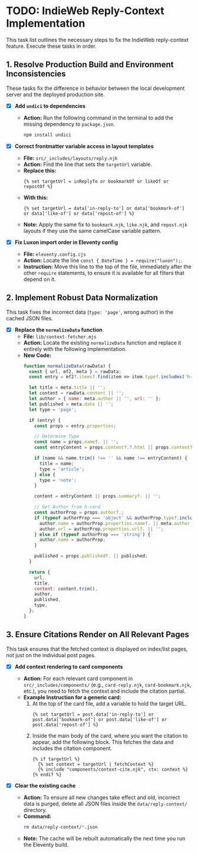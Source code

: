 # TODO: IndieWeb Reply-Context Implementation

This task list outlines the necessary steps to fix the IndieWeb reply-context feature. Execute these tasks in order.

## 1. Resolve Production Build and Environment Inconsistencies

These tasks fix the difference in behavior between the local development server and the deployed production site.

- [x] **Add `undici` to dependencies**
  - **Action:** Run the following command in the terminal to add the missing dependency to `package.json`.
    ```bash
    npm install undici
    ```

- [x] **Correct frontmatter variable access in layout templates**
  - **File:** `src/_includes/layouts/reply.njk`
  - **Action:** Find the line that sets the `targetUrl` variable.
  - **Replace this:**
    ```njk
    {% set targetUrl = inReplyTo or bookmarkOf or likeOf or repostOf %}
    ```
  - **With this:**
    ```njk
    {% set targetUrl = data['in-reply-to'] or data['bookmark-of'] or data['like-of'] or data['repost-of'] %}
    ```
  - **Note:** Apply the same fix to `bookmark.njk`, `like.njk`, and `repost.njk` layouts if they use the same camelCase variable pattern.

- [x] **Fix Luxon import order in Eleventy config**
  - **File:** `eleventy.config.cjs`
  - **Action:** Locate the line `const { DateTime } = require("luxon");`.
  - **Instruction:** Move this line to the top of the file, immediately after the other `require` statements, to ensure it is available for all filters that depend on it.

## 2. Implement Robust Data Normalization

This task fixes the incorrect data (`type: 'page'`, wrong author) in the cached JSON files.

- [x] **Replace the `normalizeData` function**
  - **File:** `lib/context-fetcher.mjs`
  - **Action:** Locate the existing `normalizeData` function and replace it entirely with the following implementation.
  - **New Code:**
    ```javascript
    function normalizeData(rawData) {
      const { url, mf2, meta } = rawData;
      const entry = mf2?.items?.find(item => item.type?.includes('h-entry'));

      let title = meta.title || '';
      let content = rawData.content || '';
      let author = { name: meta.author || '', url: '' };
      let published = meta.date || '';
      let type = 'page';

      if (entry) {
        const props = entry.properties;

        // Determine Type
        const name = props.name?. || '';
        const entryContent = props.content?.?.html || props.content?.?.value || props.content?. || '';

        if (name && name.trim() !== '' && name !== entryContent) {
          title = name;
          type = 'article';
        } else {
          type = 'note';
        }

        content = entryContent || props.summary?. || '';

        // Get Author from h-card
        const authorProp = props.author?.;
        if (typeof authorProp === 'object' && authorProp.type?.includes('h-card')) {
          author.name = authorProp.properties.name?. || meta.author || '';
          author.url = authorProp.properties.url?. || '';
        } else if (typeof authorProp === 'string') {
          author.name = authorProp;
        }

        published = props.published?. || published;
      }

      return {
        url,
        title,
        content: content.trim(),
        author,
        published,
        type,
      };
    }
    ```

## 3. Ensure Citations Render on All Relevant Pages

This task ensures that the fetched context is displayed on index/list pages, not just on the individual post pages.

- [x] **Add context rendering to card components**
  - **Action:** For each relevant card component in `src/_includes/components/` (e.g., `card-reply.njk`, `card-bookmark.njk`, etc.), you need to fetch the context and include the citation partial.
  - **Example Instruction for a generic card:**
    1.  At the top of the card file, add a variable to hold the target URL.
        ```njk
        {% set targetUrl = post.data['in-reply-to'] or post.data['bookmark-of'] or post.data['like-of'] or post.data['repost-of'] %}
        ```
    2.  Inside the main body of the card, where you want the citation to appear, add the following block. This fetches the data and includes the citation component.
        ```njk
        {% if targetUrl %}
          {% set context = targetUrl | fetchContext %}
          {% include "components/context-cite.njk", ctx: context %}
        {% endif %}
        ```

- [x] **Clear the existing cache**
  - **Action:** To ensure all new changes take effect and old, incorrect data is purged, delete all JSON files inside the `data/reply-context/` directory.
  - **Command:**
    ```bash
    rm data/reply-context/*.json
    ```
  - **Note:** The cache will be rebuilt automatically the next time you run the Eleventy build.
